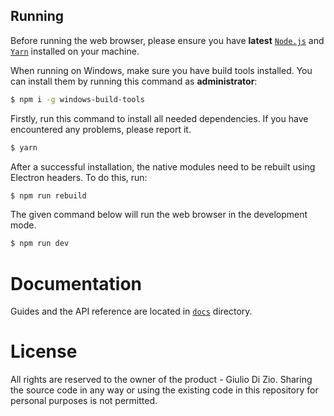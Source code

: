 ## Running

Before running the web browser, please ensure you have **latest** [`Node.js`](https://nodejs.org/en/) and [`Yarn`](https://classic.yarnpkg.com/en/docs/install/#windows-stable) installed on your machine.

When running on Windows, make sure you have build tools installed. You can install them by running this command as **administrator**:

```bash
$ npm i -g windows-build-tools
```

Firstly, run this command to install all needed dependencies. If you have encountered any problems, please report it.

```bash
$ yarn
```

After a successful installation, the native modules need to be rebuilt using Electron headers. To do this, run:

```bash
$ npm run rebuild
```

The given command below will run the web browser in the development mode.

```bash
$ npm run dev
```

# Documentation

Guides and the API reference are located in [`docs`](docs) directory.

# License

All rights are reserved to the owner of the product - Giulio Di Zio. 
Sharing the source code in any way or using the existing code in this repository for personal purposes is not permitted.